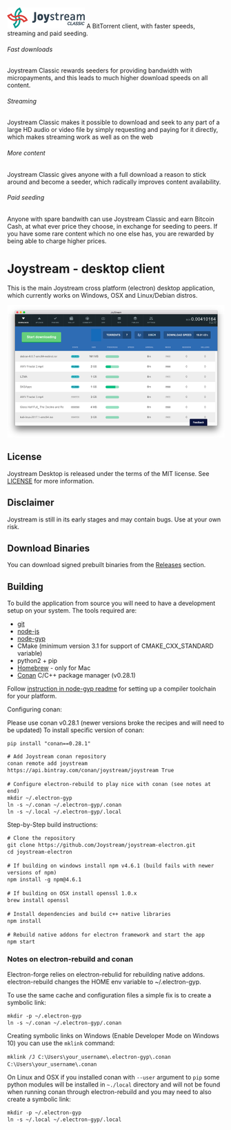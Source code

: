 ![screenshot](src/assets/img/joystream-classic-color.png)
A BitTorrent client, with faster speeds, streaming and paid seeding.

###### Fast downloads
Joystream Classic rewards seeders for providing bandwidth with micropayments, and this leads to much higher download speeds on all content.

###### Streaming
Joystream Classic makes it possible to download and seek to any part of a large HD audio or video file by simply requesting and paying for it directly, which makes streaming work as well as on the web

###### More content
Joystream Classic gives anyone with a full download a reason to stick around and become a seeder, which radically improves content availability.

###### Paid seeding
Anyone with spare bandwith can use Joystream Classic and earn Bitcoin Cash, at what ever price they choose, in exchange for seeding to peers. If you have some rare content which no one else has, you are rewarded by being able to charge higher prices.


# Joystream - desktop client

This is the main Joystream cross platform (electron) desktop application, which currently works on Windows, OSX and Linux/Debian distros.

![screenshot](src/assets/docs/screenshot.png)

## License

Joystream Desktop is released under the terms of the MIT license.
See [LICENSE](LICENSE) for more information.

## Disclaimer

Joystream is still in its early stages and may contain bugs. Use at your own risk.

## Download Binaries

You can download signed prebuilt binaries from the [Releases](https://github.com/Joystream/joystream-electron/releases) section.

## Building

To build the application from source you will need to have a development setup on your system. The tools required are:
- [git](https://git-scm.com/)
- [node-js](https://nodejs.org)
- [node-gyp](https://github.com/nodejs/node-gyp)
- CMake (minimum version 3.1 for support of CMAKE_CXX_STANDARD variable)
- python2 + pip
- [Homebrew](https://brew.sh/)  - only for Mac
- [Conan](https://www.conan.io/downloads) C/C++ package manager (v0.28.1)

Follow [instruction in node-gyp readme](https://github.com/nodejs/node-gyp) for setting up a compiler toolchain for your platform.

Configuring conan:

Please use conan v0.28.1 (newer versions broke the recipes and will need to be updated)
To install specific version of conan:
```
pip install "conan==0.28.1"
```

```
# Add Joystream conan repository
conan remote add joystream https://api.bintray.com/conan/joystream/joystream True

# Configure electron-rebuild to play nice with conan (see notes at end)
mkdir ~/.electron-gyp
ln -s ~/.conan ~/.electron-gyp/.conan
ln -s ~/.local ~/.electron-gyp/.local
```

Step-by-Step build instructions:
```
# Clone the repository
git clone https://github.com/Joystream/joystream-electron.git
cd joystream-electron

# If building on windows install npm v4.6.1 (build fails with newer versions of npm)
npm install -g npm@4.6.1

# If building on OSX install openssl 1.0.x
brew install openssl

# Install dependencies and build c++ native libraries
npm install

# Rebuild native addons for electron framework and start the app
npm start
```

### Notes on electron-rebuild and conan
Electron-forge relies on electron-rebulid for rebuilding native addons.
electron-rebuild changes the HOME env variable to ~/.electron-gyp.

To use the same cache and configuration files a simple fix is to create a symbolic link:

```
mkdir -p ~/.electron-gyp
ln -s ~/.conan ~/.electron-gyp/.conan
```

Creating symbolic links on Windows (Enable Developer Mode on Windows 10) you can use the `mklink` command:

`mklink /J C:\Users\your_username\.electron-gyp\.conan C:\Users\your_username\.conan`

On Linux and OSX if you installed conan with `--user` argument to `pip` some python modules will be installed in `~./local` directory and will not be found when running conan through electron-rebuild and you may need to also create a symbolic link:

```
mkdir -p ~/.electron-gyp
ln -s ~/.local ~/.electron-gyp/.local
```
